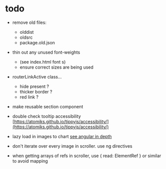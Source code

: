 # todo

- remove old files:

  - olddist
  - oldsrc
  - package.old.json

- thin out any unused font-weights

  - (see index.html font <link>s)
  - ensure correct sizes are being used

- routerLinkActive class...

  - hide present ?
  - thicker border ?
  - red link ?

- make reusable section component

- double check tooltip accessibility [https://atomiks.github.io/tippyjs/accessibility/](https://atomiks.github.io/tippyjs/accessibility/)

- lazy load in images to chart [see angular in depth](https://blog.angularindepth.com/a-modern-solution-to-lazy-loading-using-intersection-observer-9280c149bbc)

- don't iterate over every image in scroller. use ng directives
- when getting arrays of refs in scroller, use { read: ElementRef } or similar to avoid mapping
